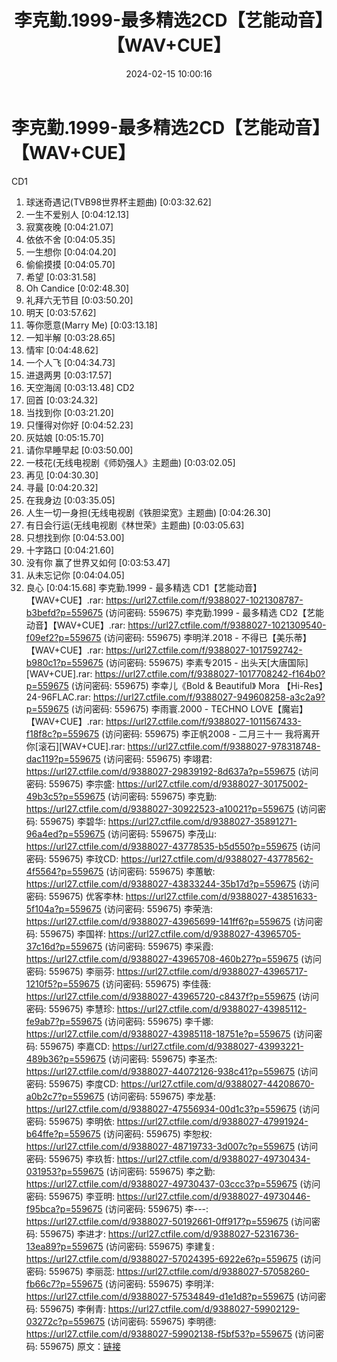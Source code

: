 ﻿---
title: 李克勤.1999-最多精选2CD【艺能动音】【WAV+CUE】
date: 2024-02-15 10:00:16
categories: WAV车载音乐、镜像
tags: 华语中文
---
# 李克勤.1999-最多精选2CD【艺能动音】【WAV+CUE】

CD1
01. 球迷奇遇记(TVB98世界杯主题曲) [0:03:32.62]
02. 一生不爱别人 [0:04:12.13]
03. 寂寞夜晚 [0:04:21.07]
04. 依依不舍 [0:04:05.35]
05. 一生想你 [0:04:04.20]
06. 偷偷摸摸 [0:04:05.70]
07. 希望 [0:03:31.58]
08. Oh Candice [0:02:48.30]
09. 礼拜六无节目 [0:03:50.20]
10. 明天 [0:03:57.62]
11. 等你愿意(Marry Me) [0:03:13.18]
12. 一知半解 [0:03:28.65]
13. 情牢 [0:04:48.62]
14. 一个人飞 [0:04:34.73]
15. 进退两男 [0:03:17.57]
16. 天空海阔 [0:03:13.48]
CD2
01. 回首 [0:03:24.32]
02. 当找到你 [0:03:21.20]
03. 只懂得对你好 [0:04:52.23]
04. 灰姑娘 [0:05:15.70]
05. 请你早睡早起 [0:03:50.00]
06. 一枝花(无线电视剧《师奶强人》主题曲) [0:03:02.05]
07. 再见 [0:04:30.30]
08. 寻最 [0:04:20.32]
09. 在我身边 [0:03:35.05]
10. 人生一切一身担(无线电视剧《铁胆梁宽》主题曲) [0:04:26.30]
11. 有日会行运(无线电视剧《林世荣》主题曲) [0:03:05.63]
12. 只想找到你 [0:04:53.00]
13. 十字路口 [0:04:21.60]
14. 没有你 赢了世界又如何 [0:03:53.47]
15. 从未忘记你 [0:04:04.05]
16. 良心 [0:04:15.68]
李克勤.1999 - 最多精选 CD1【艺能动音】【WAV+CUE】.rar: https://url27.ctfile.com/f/9388027-1021308787-b3befd?p=559675
(访问密码: 559675)
李克勤.1999 - 最多精选 CD2【艺能动音】【WAV+CUE】.rar: https://url27.ctfile.com/f/9388027-1021309540-f09ef2?p=559675
(访问密码: 559675)
李明洋.2018 - 不得已【美乐蒂】【WAV+CUE】.rar: https://url27.ctfile.com/f/9388027-1017592742-b980c1?p=559675
(访问密码: 559675)
李素专2015 - 出头天[大唐国际][WAV+CUE].rar: https://url27.ctfile.com/f/9388027-1017708242-f164b0?p=559675
(访问密码: 559675)
李幸儿《Bold & Beautiful》 Mora 【Hi-Res】24-96FLAC.rar: https://url27.ctfile.com/f/9388027-949608258-a3c2a9?p=559675
(访问密码: 559675)
李雨寰.2000 - TECHNO LOVE【魔岩】【WAV+CUE】.rar: https://url27.ctfile.com/f/9388027-1011567433-f18f8c?p=559675
(访问密码: 559675)
李正帆2008 - 二月三十一 我将离开你[滚石][WAV+CUE].rar: https://url27.ctfile.com/f/9388027-978318748-dac119?p=559675
(访问密码: 559675)
李翊君: https://url27.ctfile.com/d/9388027-29839192-8d637a?p=559675
(访问密码: 559675)
李宗盛: https://url27.ctfile.com/d/9388027-30175002-49b3c5?p=559675
(访问密码: 559675)
李克勤: https://url27.ctfile.com/d/9388027-30922523-a10021?p=559675
(访问密码: 559675)
李碧华: https://url27.ctfile.com/d/9388027-35891271-96a4ed?p=559675
(访问密码: 559675)
李茂山: https://url27.ctfile.com/d/9388027-43778535-b5d550?p=559675
(访问密码: 559675)
李玟CD: https://url27.ctfile.com/d/9388027-43778562-4f5564?p=559675
(访问密码: 559675)
李蕙敏: https://url27.ctfile.com/d/9388027-43833244-35b17d?p=559675
(访问密码: 559675)
优客李林: https://url27.ctfile.com/d/9388027-43851633-5f104a?p=559675
(访问密码: 559675)
李荣浩: https://url27.ctfile.com/d/9388027-43965699-141ff6?p=559675
(访问密码: 559675)
李国祥: https://url27.ctfile.com/d/9388027-43965705-37c16d?p=559675
(访问密码: 559675)
李采霞: https://url27.ctfile.com/d/9388027-43965708-460b27?p=559675
(访问密码: 559675)
李丽芬: https://url27.ctfile.com/d/9388027-43965717-1210f5?p=559675
(访问密码: 559675)
李佳薇: https://url27.ctfile.com/d/9388027-43965720-c8437f?p=559675
(访问密码: 559675)
李慧珍: https://url27.ctfile.com/d/9388027-43985112-fe9ab7?p=559675
(访问密码: 559675)
李千娜: https://url27.ctfile.com/d/9388027-43985118-18751e?p=559675
(访问密码: 559675)
李嘉CD: https://url27.ctfile.com/d/9388027-43993221-489b36?p=559675
(访问密码: 559675)
李圣杰: https://url27.ctfile.com/d/9388027-44072126-938c41?p=559675
(访问密码: 559675)
李度CD: https://url27.ctfile.com/d/9388027-44208670-a0b2c7?p=559675
(访问密码: 559675)
李龙基: https://url27.ctfile.com/d/9388027-47556934-00d1c3?p=559675
(访问密码: 559675)
李明依: https://url27.ctfile.com/d/9388027-47991924-b64ffe?p=559675
(访问密码: 559675)
李恕权: https://url27.ctfile.com/d/9388027-48719733-3d007c?p=559675
(访问密码: 559675)
李玖哲: https://url27.ctfile.com/d/9388027-49730434-031953?p=559675
(访问密码: 559675)
李之勤: https://url27.ctfile.com/d/9388027-49730437-03ccc3?p=559675
(访问密码: 559675)
李亚明: https://url27.ctfile.com/d/9388027-49730446-f95bca?p=559675
(访问密码: 559675)
李---: https://url27.ctfile.com/d/9388027-50192661-0ff917?p=559675
(访问密码: 559675)
李进才: https://url27.ctfile.com/d/9388027-52316736-13ea89?p=559675
(访问密码: 559675)
李建复: https://url27.ctfile.com/d/9388027-57024395-6922e6?p=559675
(访问密码: 559675)
李丽蕊: https://url27.ctfile.com/d/9388027-57058260-fb66c7?p=559675
(访问密码: 559675)
李明洋: https://url27.ctfile.com/d/9388027-57534849-d1e1d8?p=559675
(访问密码: 559675)
李俐青: https://url27.ctfile.com/d/9388027-59902129-03272c?p=559675
(访问密码: 559675)
李明德: https://url27.ctfile.com/d/9388027-59902138-f5bf53?p=559675
(访问密码: 559675)
原文：[链接](https://blog.sina.com.cn/s/blog_1647c7e76010314g4.html)